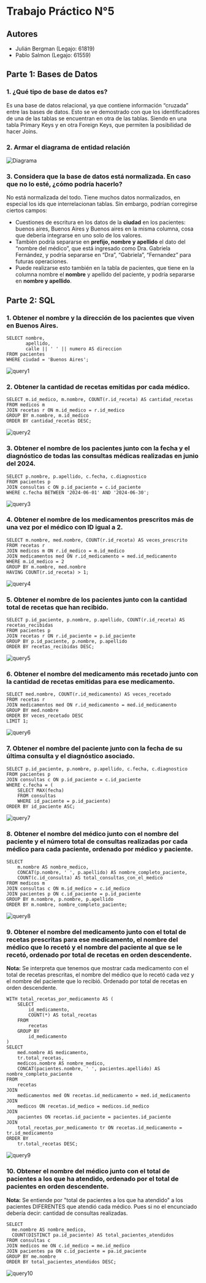 # Trabajo Práctico N°5

## Autores

* Julián Bergman (Legajo: 61819)
* Pablo Salmon (Legajo: 61559)

## Parte 1: Bases de Datos

### 1. ¿Qué tipo de base de datos es? 

Es una base de datos relacional, ya que contiene información “cruzada” entre las bases de datos. Esto se ve demostrado con que los identificadores de una de las tablas se encuentran en otra de las tablas. Siendo en una tabla Primary Keys y en otra Foreign Keys, que permiten la posibilidad de hacer Joins.

### 2. Armar el diagrama de entidad relación

![Diagrama](link_al_diagrama)

### 3. Considera que la base de datos está normalizada. En caso que no lo esté, ¿cómo podría hacerlo?

No está normalizada del todo. Tiene muchos datos normalizados, en especial los ids que interrelacionan tablas. 
Sin embargo, podrían corregirse ciertos campos:

* Cuestiones de escritura en los datos de la **ciudad** en los pacientes: buenos aires, Buenos Aires y Buenos aires en la misma columna, cosa que debería integrarse en uno solo de los valores.
* También podría separarse en **prefijo, nombre y apellido** el dato del “nombre del médico”, que está ingresado como Dra. Gabriela Fernández, y podría separarse en “Dra”, “Gabriela”, “Fernandez” para futuras operaciones.
* Puede realizarse esto también en la tabla de pacientes, que tiene en la columna nombre el **nombre** y apellido del paciente, y podría separarse en **nombre y apellido**.

## Parte 2: SQL

### 1. Obtener el nombre y la dirección de los pacientes que viven en Buenos Aires.

```
SELECT nombre,
       apellido,
       calle || ' ' || numero AS direccion
FROM pacientes
WHERE ciudad = 'Buenos Aires';
```

![query1](https://drive.google.com/uc?export=view&id=1jCa_wizMr0fArF9fgJJTA_-FPBJZJCJd)

### 2. Obtener la cantidad de recetas emitidas por cada médico.

```
SELECT m.id_medico, m.nombre, COUNT(r.id_receta) AS cantidad_recetas
FROM medicos m
JOIN recetas r ON m.id_medico = r.id_medico
GROUP BY m.nombre, m.id_medico 
ORDER BY cantidad_recetas DESC;
```

![query2](https://drive.google.com/uc?export=view&id=1QDQZAm8GQw1_ow1XfGuM5k6VNKcFTAU_)

### 3. Obtener el nombre de los pacientes junto con la fecha y el diagnóstico de todas las consultas médicas realizadas en junio del 2024.

```
SELECT p.nombre, p.apellido, c.fecha, c.diagnostico
FROM pacientes p
JOIN consultas c ON p.id_paciente = c.id_paciente
WHERE c.fecha BETWEEN '2024-06-01' AND '2024-06-30';
```

![query3](https://drive.google.com/uc?export=view&id=1O5q26qvWJkA28ddk8sKfJRF8d1CGZhVw)

### 4. Obtener el nombre de los medicamentos prescritos más de una vez por el médico con ID igual a 2.

```
SELECT m.nombre, med.nombre, COUNT(r.id_receta) AS veces_prescrito
FROM recetas r
JOIN medicos m ON r.id_medico = m.id_medico
JOIN medicamentos med ON r.id_medicamento = med.id_medicamento
WHERE m.id_medico = 2
GROUP BY m.nombre, med.nombre
HAVING COUNT(r.id_receta) > 1;
```

![query4](https://drive.google.com/uc?export=view&id=1ul-amwPDntVwOBXCdI59j1rEX68WKu4V)

### 5. Obtener el nombre de los pacientes junto con la cantidad total de recetas que han recibido.

```
SELECT p.id_paciente, p.nombre, p.apellido, COUNT(r.id_receta) AS recetas_recibidas
FROM pacientes p
JOIN recetas r ON r.id_paciente = p.id_paciente
GROUP BY p.id_paciente, p.nombre, p.apellido
ORDER BY recetas_recibidas DESC;
```

![query5](https://drive.google.com/uc?export=view&id=1wU98ieruhcqdYATlogJfgNiVchOoBFVQ)

### 6. Obtener el nombre del medicamento más recetado junto con la cantidad de recetas emitidas para ese medicamento.

```
SELECT med.nombre, COUNT(r.id_medicamento) AS veces_recetado
FROM recetas r
JOIN medicamentos med ON r.id_medicamento = med.id_medicamento
GROUP BY med.nombre
ORDER BY veces_recetado DESC
LIMIT 1;
```

![query6]()

### 7. Obtener el nombre del paciente junto con la fecha de su última consulta y el diagnóstico asociado.

```
SELECT p.id_paciente, p.nombre, p.apellido, c.fecha, c.diagnostico
FROM pacientes p
JOIN consultas c ON p.id_paciente = c.id_paciente
WHERE c.fecha = (
	SELECT MAX(fecha) 
	FROM consultas 
	WHERE id_paciente = p.id_paciente)
ORDER BY id_paciente ASC;
```

![query7](https://drive.google.com/uc?export=view&id=1p2VgS3WQrTiQuVBB_eoO57FPzTaBO_K0)

### 8. Obtener el nombre del médico junto con el nombre del paciente y el número total de consultas realizadas por cada médico para cada paciente, ordenado por médico y paciente.

```
SELECT 	
	m.nombre AS nombre_medico, 
	CONCAT(p.nombre, ' ', p.apellido) AS nombre_completo_paciente, 
	COUNT(c.id_consulta) AS total_consultas_con_el_medico
FROM medicos m
JOIN consultas c ON m.id_medico = c.id_medico
JOIN pacientes p ON c.id_paciente = p.id_paciente
GROUP BY m.nombre, p.nombre, p.apellido
ORDER BY m.nombre, nombre_completo_paciente;
```

![query8](https://drive.google.com/uc?export=view&id=1pEaOGkztfGNw3MzZ7js9dbV_rt-Oeqxg)

### 9. Obtener el nombre del medicamento junto con el total de recetas prescritas para ese medicamento, el nombre del médico que lo recetó y el nombre del paciente al que se le recetó, ordenado por total de recetas en orden descendente.

**Nota:** Se interpreta que tenemos que mostrar cada medicamento con el total de recetas prescritas, el nombre del médico que lo recetó cada vez y el nombre del paciente que lo recibió. Ordenado por total de recetas en orden descendente.

```
WITH total_recetas_por_medicamento AS (
    SELECT 
        id_medicamento, 
        COUNT(*) AS total_recetas
    FROM 
        recetas
    GROUP BY 
        id_medicamento
)
SELECT 
    med.nombre AS medicamento,
    tr.total_recetas,
    medicos.nombre AS nombre_medico,
    CONCAT(pacientes.nombre, ' ', pacientes.apellido) AS nombre_completo_paciente
FROM 
    recetas
JOIN 
    medicamentos med ON recetas.id_medicamento = med.id_medicamento
JOIN 
    medicos ON recetas.id_medico = medicos.id_medico
JOIN 
    pacientes ON recetas.id_paciente = pacientes.id_paciente
JOIN 
    total_recetas_por_medicamento tr ON recetas.id_medicamento = tr.id_medicamento
ORDER BY 
    tr.total_recetas DESC;
```

![query9](https://drive.google.com/uc?export=view&id=1h7R3kL3Yhh1Chd-zNnC5Cu25msDlNiAO)

### 10. Obtener el nombre del médico junto con el total de pacientes a los que ha atendido, ordenado por el total de pacientes en orden descendente.

**Nota:** Se entiende por "total de pacientes a los que ha atendido" a los pacientes DIFERENTES que atendió cada médico. Pues si no el encunciado debería decir: cantidad de consultas realizadas.
```
SELECT
  me.nombre AS nombre_medico,
  COUNT(DISTINCT pa.id_paciente) AS total_pacientes_atendidos
FROM consultas c
JOIN medicos me ON c.id_medico = me.id_medico
JOIN pacientes pa ON c.id_paciente = pa.id_paciente
GROUP BY me.nombre
ORDER BY total_pacientes_atendidos DESC;
```

![query10](https://drive.google.com/uc?export=view&id=1W3GClDCZ5r9U9ypKEBWSVXjGprSETf3Q)
